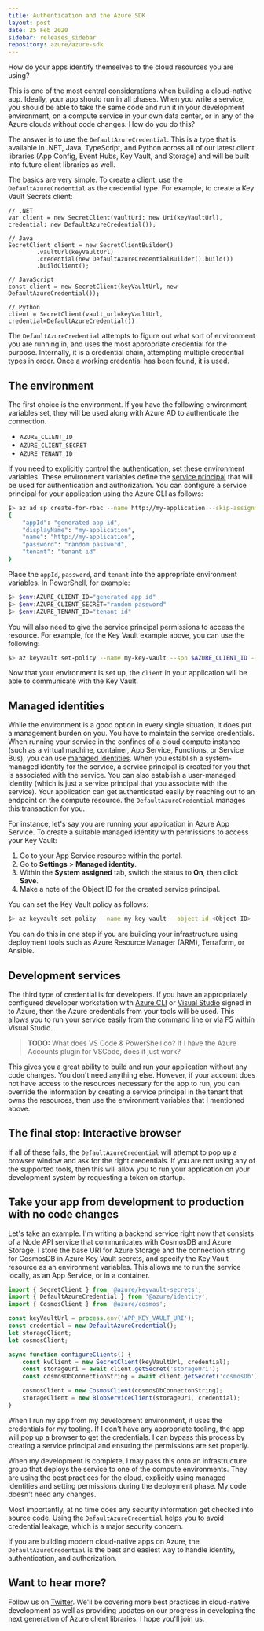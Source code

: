 ```yaml
---
title: Authentication and the Azure SDK
layout: post
date: 25 Feb 2020
sidebar: releases_sidebar
repository: azure/azure-sdk
---
```


How do your apps identify themselves to the cloud resources you are using?  

This is one of the most central considerations when building a cloud-native app.  Ideally, your app should run in all phases.  When you write a service, you should be able to take the same code and run it in your development environment, on a compute service in your own data center, or in any of the Azure clouds without code changes.  How do you do this?

The answer is to use the `DefaultAzureCredential`.  This is a type that is available in .NET, Java, TypeScript, and Python across all of our latest client libraries (App Config, Event Hubs, Key Vault, and Storage) and will be built into future client libraries as well.

The basics are very simple.  To create a client, use the `DefaultAzureCredential` as the credential type.  For example, to create a Key Vault Secrets client:

```text
// .NET
var client = new SecretClient(vaultUri: new Uri(keyVaultUrl), credential: new DefaultAzureCredential());

// Java
SecretClient client = new SecretClientBuilder()
        .vaultUrl(keyVaultUrl)
        .credential(new DefaultAzureCredentialBuilder().build())
        .buildClient();

// JavaScript
const client = new SecretClient(keyVaultUrl, new DefaultAzureCredential());

// Python
client = SecretClient(vault_url=keyVaultUrl, credential=DefaultAzureCredential())
```

The `DefaultAzureCredential` attempts to figure out what sort of environment you are running in, and uses the most appropriate credential for the purpose.  Internally, it is a credential chain, attempting multiple credential types in order.  Once a working credential has been found, it is used.

## The environment

The first choice is the environment.  If you have the following environment variables set, they will be used along with Azure AD to authenticate the connection.

* `AZURE_CLIENT_ID`
* `AZURE_CLIENT_SECRET`
* `AZURE_TENANT_ID`

If you need to explicitly control the authentication, set these environment variables.  These environment variables define the [service principal](https://docs.microsoft.com/en-us/azure/active-directory/develop/app-objects-and-service-principals) that will be used for authentication and authorization.  You can configure a service principal for your application using the Azure CLI as follows:

```bash
$> az ad sp create-for-rbac --name http://my-application --skip-assignment
{
    "appId": "generated app id",
    "displayName": "my-application",
    "name": "http://my-application",
    "password": "random password",
    "tenant": "tenant id"
}
```

Place the `appId`, `password`, and `tenant` into the appropriate environment variables.  In PowerShell, for example:

```bash
$> $env:AZURE_CLIENT_ID="generated app id"
$> $env:AZURE_CLIENT_SECRET="random password"
$> $env:AZURE_TENANT_ID="tenant id"
```

You will also need to give the service principal permissions to access the resource.  For example, for the Key Vault example above, you can use the following:

```bash
$> az keyvault set-policy --name my-key-vault --spn $AZURE_CLIENT_ID --secret-permissions get list
```

Now that your environment is set up, the `client` in your application will be able to communicate with the Key Vault.

## Managed identities

While the environment is a good option in every single situation, it does put a management burden on you.  You have to maintain the service credentials.  When running your service in the confines of a cloud compute instance (such as a virtual machine, container, App Service, Functions, or Service Bus), you can use [managed identities](https://docs.microsoft.com/en-us/azure/active-directory/managed-identities-azure-resources/overview).  When you establish a system-managed identity for the service, a service principal is created for you that is associated with the service.  You can also establish a user-managed identity (which is just a service principal that you associate with the service).  Your application can get authenticated easily by reaching out to an endpoint on the compute resource.  the `DefaultAzureCredential` manages this transaction for you.

For instance, let's say you are running your application in Azure App Service.  To create a suitable managed identity with permissions to access your Key Vault:

1. Go to your App Service resource within the portal.
2. Go to **Settings** > **Managed identity**.
3. Within the **System assigned** tab, switch the status to **On**, then click **Save**.
4. Make a note of the Object ID for the created service principal.

You can set the Key Vault policy as follows:

```bash
$> az keyvault set-policy --name my-key-vault --object-id <Object-ID> --secret-permissions get list
```

You can do this in one step if you are building your infrastructure using deployment tools such as Azure Resource Manager (ARM), Terraform, or Ansible.  

## Development services

The third type of credential is for developers.  If you have an appropriately configured developer workstation with [Azure CLI](https://docs.microsoft.com/en-us/cli/azure/install-azure-cli?view=azure-cli-latest) or [Visual Studio](https://visualstudio.com) signed in to Azure, then the Azure credentials from your tools will be used.  This allows you to run your service easily from the command line or via F5 within Visual Studio.

> **TODO:** What does VS Code & PowerShell do?  If I have the Azure Accounts plugin for VSCode, does it just work?

This gives you a great ability to build and run your application without any code changes.  You don't need anything else.  However, if your account does not have access to the resources necessary for the app to run, you can override the information by creating a service principal in the tenant that owns the resources, then use the environment variables that I mentioned above.

## The final stop: Interactive browser

If all of these fails, the `DefaultAzureCredential` will attempt to pop up a browser window and ask for the right credentials.  If you are not using any of the supported tools, then this will allow you to run your application on your development system by requesting a token on startup.

## Take your app from development to production with no code changes

Let's take an example.  I'm writing a backend service right now that consists of a Node API service that communicates with CosmosDB and Azure Storage.  I store the base URI for Azure Storage and the connection string for CosmosDB in Azure Key Vault secrets, and specify the Key Vault resource as an environment variables.  This allows me to run the service locally, as an App Service, or in a container.

```js
import { SecretClient } from '@azure/keyvault-secrets';
import { DefaultAzureCredential } from '@azure/identity';
import { CosmosClient } from '@azure/cosmos';

const keyVaultUrl = process.env('APP_KEY_VAULT_URI');
const credential = new DefaultAzureCredential();
let storageClient;
let cosmosClient;

async function configureClients() {
    const kvClient = new SecretClient(keyVaultUrl, credential);
    const storageUri = await client.getSecret('storageUri');
    const cosmosDbConnectionString = await client.getSecret('cosmosDb');

    cosmosClient = new CosmosClient(cosmosDbConnectonString);
    storageClient = new BlobServiceClient(storageUri, credential);
}
```

When I run my app from my development environment, it uses the credentials for my tooling.  If I don't have any appropriate tooling, the app will pop up a browser to get the credentials.  I can bypass this process by creating a service principal and ensuring the permissions are set properly.

When my development is complete, I may pass this onto an infrastructure group that deploys the service to one of the compute environments.  They are using the best practices for the cloud, explicitly using managed identities and setting permissions during the deployment phase.  My code doesn't need any changes.

Most importantly, at no time does any security information get checked into source code.  Using the `DefaultAzureCredential` helps you to avoid credential leakage, which is a major security concern.

If you are building modern cloud-native apps on Azure, the `DefaultAzureCredential` is the best and easiest way to handle identity, authentication, and authorization.

## Want to hear more?

Follow us on [Twitter](https://twitter.com/AzureSDK).  We'll be covering more best practices in cloud-native development as well as providing updates on our progress in developing the next generation of Azure client libraries.  I hope you'll join us.


